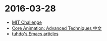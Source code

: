 # 2016-03-28

- [MIT Challenge](https://www.scotthyoung.com/blog/myprojects/mit-challenge-2/)
- [Core Animation: Advanced Techniques 中文](https://zsisme.gitbooks.io/ios-/content/)
- [tuhdo's Emacs articles](http://tuhdo.github.io/index.html)
